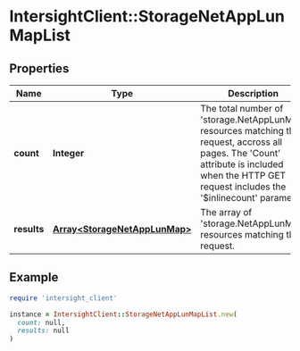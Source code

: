 # IntersightClient::StorageNetAppLunMapList

## Properties

| Name | Type | Description | Notes |
| ---- | ---- | ----------- | ----- |
| **count** | **Integer** | The total number of &#39;storage.NetAppLunMap&#39; resources matching the request, accross all pages. The &#39;Count&#39; attribute is included when the HTTP GET request includes the &#39;$inlinecount&#39; parameter. | [optional] |
| **results** | [**Array&lt;StorageNetAppLunMap&gt;**](StorageNetAppLunMap.md) | The array of &#39;storage.NetAppLunMap&#39; resources matching the request. | [optional] |

## Example

```ruby
require 'intersight_client'

instance = IntersightClient::StorageNetAppLunMapList.new(
  count: null,
  results: null
)
```


